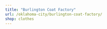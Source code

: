 ```yaml
---
title: "Burlington Coat Factory"
url: /oklahoma-city/burlington-coat-factory/
shop: clothes
---
```

